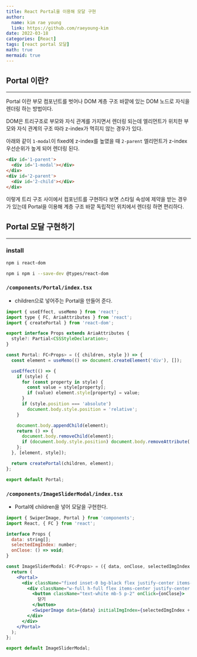 ```yaml
---
title: React Portal을 이용해 모달 구현
author:
  name: kim rae young
  link: https://github.com/raeyoung-kim
date: 2022-03-18
categories: [React]
tags: [react portal 모달]
math: true
mermaid: true
---
```


## Portal 이란? 
--- 
Portal 이란 부모 컴포넌트를 벗어나 DOM 계층 구조 바깥에 있는 DOM 노드로 자식을 렌더링 하는 방법이다.

DOM은 트리구조로 부모와 자식 관계를 가지면서 렌더링 되는데 엘리먼트가 위치한 부모와 자식 관계의 구조 따라 z-index가 먹히지 않는 경우가 있다.

아래와 같이 `1-modal`이 fixed에 z-index를 높였을 때 `2-parent` 엘리먼트가 z-index 우선순위가 높게 되어 렌더링 된다.

```html
<div id='1-parent'>
  <div id='1-modal'></div>
</div>
<div id='2-parent'>
  <div id='2-child'></div>
</div>
```
이렇게 트리 구조 사이에서 컴포넌트를 구현하다 보면 스타일 속성에 제약을 받는 경우가 있는데 Portal을 이용해 계층 구조 바깥 독립적인 위치에서 렌더링 하면 편리하다.

## Portal 모달 구현하기
---
### install
```bash
npm i react-dom

npm i npm i --save-dev @types/react-dom
```

### `/components/Portal/index.tsx`
- children으로 넣어주는 Portal을 만들어 준다.

```jsx
import { useEffect, useMemo } from 'react';
import type { FC, AriaAttributes } from 'react';
import { createPortal } from 'react-dom';

export interface Props extends AriaAttributes {
  style?: Partial<CSSStyleDeclaration>;
}

const Portal: FC<Props> = ({ children, style }) => {
  const element = useMemo(() => document.createElement('div'), []);

  useEffect(() => {
    if (style) {
      for (const property in style) {
        const value = style[property];
        if (value) element.style[property] = value;
      }
      if (style.position === 'absolute')
        document.body.style.position = 'relative';
    }

    document.body.appendChild(element);
    return () => {
      document.body.removeChild(element);
      if (document.body.style.position) document.body.removeAttribute('style');
    };
  }, [element, style]);

  return createPortal(children, element);
};

export default Portal;
```

### `/components/ImageSliderModal/index.tsx`
- Portal에 children을 넣어 모달을 구현한다.

```jsx
import { SwiperImage, Portal } from 'components';
import React, { FC } from 'react';

interface Props {
  data: string[];
  selectedImgIndex: number;
  onClose: () => void;
}

const ImageSliderModal: FC<Props> = ({ data, onClose, selectedImgIndex }) => {
  return (
    <Portal>
      <div className="fixed inset-0 bg-black flex justify-center items-center">
        <div className="w-full h-full flex items-center justify-center flex-col">
          <button className="text-white mb-5 p-2" onClick={onClose}>
            닫기
          </button>
          <SwiperImage data={data} initialImgIndex={selectedImgIndex + 1} />
        </div>
      </div>
    </Portal>
  );
};

export default ImageSliderModal;
```
